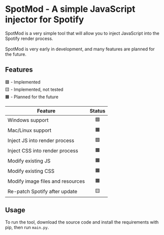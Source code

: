 # SpotMod - A simple JavaScript injector for Spotify
SpotMod is a very simple tool that will allow you to inject JavaScript into the Spotify render process.<br><br>
SpotMod is very early in development, and many features are planned for the future.

## Features
🟩 - Implemented<br>
🟨 - Implemented, not tested<br>
🟧 - Planned for the future

Feature|Status
-|:-:
Windows support | 🟩
Mac/Linux support | 🟧
Inject JS into render process | 🟩
Inject CSS into render process | 🟧
Modify existing JS | 🟧
Modify existing CSS | 🟧
Modify image files and resources | 🟧
Re-patch Spotify after update | 🟨

## Usage
To run the tool, download the source code and install the requirements with pip, then run `main.py`.
